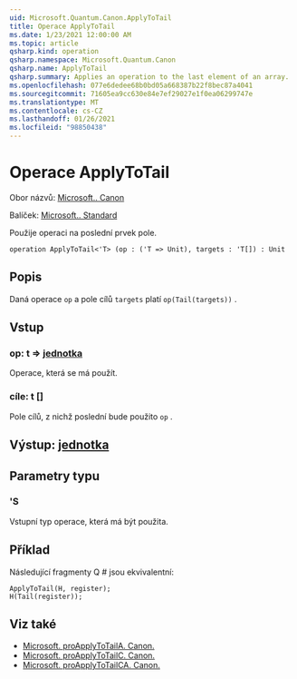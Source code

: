 ```yaml
---
uid: Microsoft.Quantum.Canon.ApplyToTail
title: Operace ApplyToTail
ms.date: 1/23/2021 12:00:00 AM
ms.topic: article
qsharp.kind: operation
qsharp.namespace: Microsoft.Quantum.Canon
qsharp.name: ApplyToTail
qsharp.summary: Applies an operation to the last element of an array.
ms.openlocfilehash: 077e6dedee68b0bd05a668387b22f8bec87a4041
ms.sourcegitcommit: 71605ea9cc630e84e7ef29027e1f0ea06299747e
ms.translationtype: MT
ms.contentlocale: cs-CZ
ms.lasthandoff: 01/26/2021
ms.locfileid: "98850438"
---
```

# <a name="applytotail-operation"></a>Operace ApplyToTail

Obor názvů: [Microsoft.. Canon](xref:Microsoft.Quantum.Canon)

Balíček: [Microsoft.. Standard](https://nuget.org/packages/Microsoft.Quantum.Standard)


Použije operaci na poslední prvek pole.

```qsharp
operation ApplyToTail<'T> (op : ('T => Unit), targets : 'T[]) : Unit
```


## <a name="description"></a>Popis

Daná operace `op` a pole cílů `targets` platí `op(Tail(targets))` .

## <a name="input"></a>Vstup

### <a name="op--t--unit"></a>op: t => [jednotka](xref:microsoft.quantum.lang-ref.unit) 

Operace, která se má použít.


### <a name="targets--t"></a>cíle: t []

Pole cílů, z nichž poslední bude použito `op` .



## <a name="output--unit"></a>Výstup: [jednotka](xref:microsoft.quantum.lang-ref.unit)



## <a name="type-parameters"></a>Parametry typu

### <a name="t"></a>'S

Vstupní typ operace, která má být použita.

## <a name="example"></a>Příklad

Následující fragmenty Q # jsou ekvivalentní:

```qsharp
ApplyToTail(H, register);
H(Tail(register));
```

## <a name="see-also"></a>Viz také

- [Microsoft. proApplyToTailA. Canon.](xref:Microsoft.Quantum.Canon.ApplyToTailA)
- [Microsoft. proApplyToTailC. Canon.](xref:Microsoft.Quantum.Canon.ApplyToTailC)
- [Microsoft. proApplyToTailCA. Canon.](xref:Microsoft.Quantum.Canon.ApplyToTailCA)